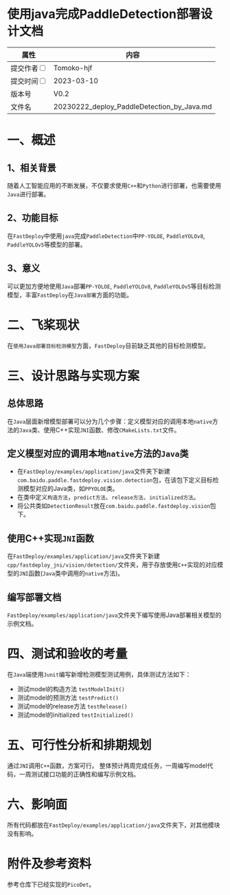 # 使用java完成PaddleDetection部署设计文档
|属性 | 内容 |
|-|---|
|提交作者<input type="checkbox" class="rowselector hidden"> | Tomoko-hjf |
|提交时间<input type="checkbox" class="rowselector hidden"> | 2023-03-10 |
|版本号 | V0.2 |
|文件名 | 20230222_deploy_PaddleDetection_by_Java.md<br> |


# 一、概述
## 1、相关背景
随着人工智能应用的不断发展，不仅要求使用`C++`和`Python`进行部署，也需要使用`Java`进行部署。
## 2、功能目标
在`FastDeploy`中使用`java`完成`PaddleDetection`中`PP-YOLOE`, `PaddleYOLOv8`, `PaddleYOLOv5`等模型的部署。

## 3、意义
可以更加方便地使用`Java`部署`PP-YOLOE`, `PaddleYOLOv8`, `PaddleYOLOv5`等目标检测模型，丰富`FastDeploy`在`Java部署`方面的功能。

# 二、飞桨现状
在`使用Java部署目标检测模型`方面，`FastDeploy`目前缺乏其他的目标检测模型。

# 三、设计思路与实现方案

## 总体思路
在`Java`层面新增模型部署可以分为几个步骤：定义模型对应的调用本地`native`方法的`Java`类、使用C++实现`JNI`函数、修改`CMakeLists.txt`文件。

## 定义模型对应的调用本地`native`方法的`Java`类
* 在`FastDeploy/examples/application/java`文件夹下新建`com.baidu.paddle.fastdeploy.vision.detection`包，在该包下定义目标检测模型对应的Java类，如`PPYOLOE`类。
* 在类中定义`构造方法`，`predict方法`、`release方法`、`initialized方法`。
* 将公共类如`DetectionResult`放在`com.baidu.paddle.fastdeploy.vision`包下。

## 使用C++实现`JNI`函数
在`FastDeploy/examples/application/java`文件夹下新建`cpp/fastdeploy_jni/vision/detection/`文件夹，用于存放使用`C++`实现的对应模型的`JNI`函数(`Java`类中调用的`native`方法)。

## 编写部署文档
`FastDeploy/examples/application/java`文件夹下编写使用Java部署相关模型的示例文档。

# 四、测试和验收的考量
在`Java`端使用`Junit`编写新增检测模型测试用例，具体测试方法如下：
* 测试model的构造方法 `testModelInit()`
* 测试model的预测方法 `testPredict()`
* 测试model的release方法 `testRelease()`
* 测试model的initialized `testInitialized()`

# 五、可行性分析和排期规划
通过`JNI`调用`C++`函数，方案可行。
整体预计两周完成任务，一周编写model代码，一周测试接口功能的正确性和编写示例文档。

# 六、影响面
所有代码都放在`FastDeploy/examples/application/java`文件夹下，对其他模块没有影响。

# 附件及参考资料
参考仓库下已经实现的`PicoDet`。
